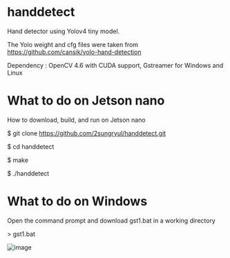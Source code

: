 # handdetect

Hand detector using Yolov4 tiny model.

The Yolo weight and cfg files were taken from https://github.com/cansik/yolo-hand-detection

Dependency : OpenCV 4.6 with CUDA support, Gstreamer for Windows and Linux

# What to do on Jetson nano
How to download, build, and run on Jetson nano

$ git clone https://github.com/2sungryul/handdetect.git

$ cd handdetect

$ make

$ ./handdetect

# What to do on Windows
Open the command prompt and download gst1.bat in a working directory

\> gst1.bat

![image](https://github.com/2sungryul/handdetect/assets/67367753/b7deecb4-8e81-4888-a810-371043c1194e)
